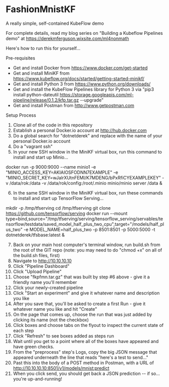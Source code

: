 # FashionMnistKF
A really simple, self-contained KubeFlow demo

For complete details, read my blog series on "Building a Kubeflow Pipelines demo" at https://derekmferguson.wixsite.com/ml4nonmath

Here's how to run this for yourself...

Pre-requisites

* Get and install Docker from https://www.docker.com/get-started 
* Get and install MiniKF from https://www.kubeflow.org/docs/started/getting-started-minikf/
* Get and install Python 3 from https://www.python.org/downloads/ 
* Get and install the KubeFlow Pipelines library for Python 3 via "pip3 install python-dateutil https://storage.googleapis.com/ml-pipeline/release/0.1.2/kfp.tar.gz --upgrade"
* Get and install Postman from http://www.getpostman.com

Setup Process

1) Clone all of the code in this repository
2) Establish a personal Docker.io account at http://hub.docker.com
3) Do a global search for "dotnetderek" and replace with the name of your personal Docker.io account
4) Do a "vagrant ssh"
5) In your new SSH window in the MiniKF virtual box, run this command to install and start up Minio...

docker run -p 9000:9000 --name minio1 -e "MINIO_ACCESS_KEY=AKIAIOSFODNN7EXAMPLE" -e "MINIO_SECRET_KEY=wJalrXUtnFEMI/K7MDENG/bPxRfiCYEXAMPLEKEY" -v /data/rok:/data -v /data/rok/config:/root/.minio minio/minio server /data &

6) In the same SSH window in the MiniKF virtual box, run these commands to install and start up TensorFlow Serving...

mkdir -p /tmp/tfserving
cd /tmp/tfserving
git clone https://github.com/tensorflow/serving
docker run --mount type=bind,source="/tmp/tfserving/serving/tensorflow_serving/servables/tensorflow/testdata/saved_model_half_plus_two_cpu",target="/models/half_plus_two" -e MODEL_NAME=half_plus_two -p 8501:8501 -p 5000:5000 -t dotnetderek/tfsbase:latest &

7) Back on your main host computer's terminal window, run build.sh from the root of the GIT repo (note: you may need to do "chmod +x" on all of the build.sh files, first)
8) Navigate to http://10.10.10.10
9) Click "Pipeline Dashboard"
10) Click "Upload Pipeline"
11) Choose "fkpfmn.tar.gz" that was built by step #6 above - give it a friendly name you'll remember
12) Click your newly-created pipeline
13) Click "Start an experiment" and give it whatever name and description you like
14) After you save that, you'll be asked to create a first Run - give it whatever name you like and hit "Create"
15) On the page that comes up, choose the run that was just added by clicking its name (not the checkbox)
16) Click boxes and choose tabs on the flyout to inspect the current state of each step
17) Click "Refresh" to see boxes added as steps run
18) Wait until you get to a point where all of the boxes have appeared and have green checks.
19) From the "preprocess" step's Logs, copy the big JSON message that appeared underneath the line that reads "here's a test to send..."
20) Past this into the body of a POST method in Postman, with a URL of http://10.10.10.10:8501/v1/models/mnist:predict
21) When you click send, you should get back a JSON prediction -- if so... you're up-and-running!